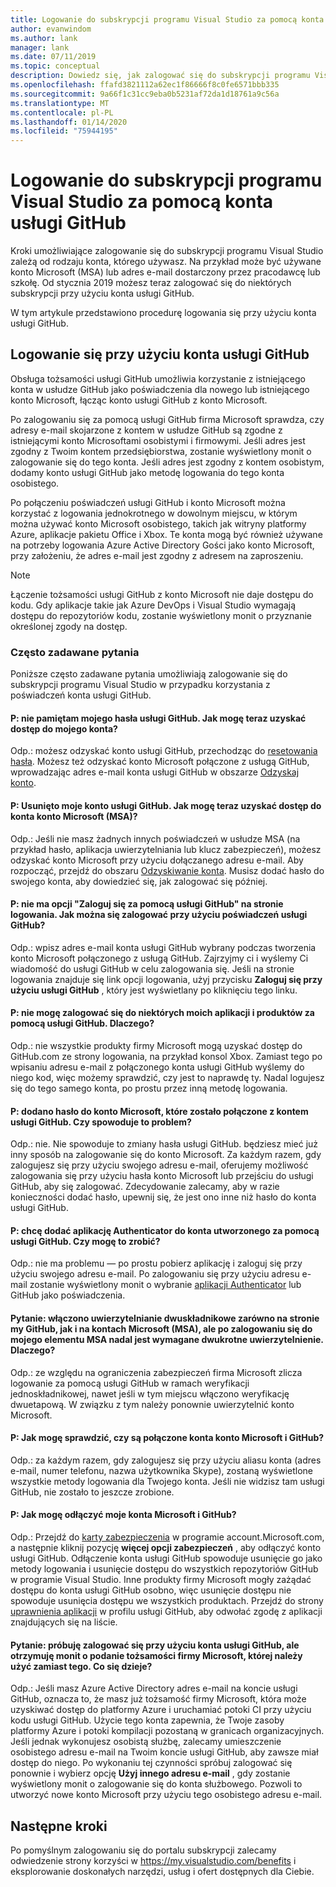 ```yaml
---
title: Logowanie do subskrypcji programu Visual Studio za pomocą konta usługi GitHub | Microsoft Docs
author: evanwindom
ms.author: lank
manager: lank
ms.date: 07/11/2019
ms.topic: conceptual
description: Dowiedz się, jak zalogować się do subskrypcji programu Visual Studio za pomocą konta usługi GitHub.
ms.openlocfilehash: ffafd3821112a62ec1f86666f8c0fe6571bbb335
ms.sourcegitcommit: 9a66f1c31cc9eba0b5231af72da1d18761a9c56a
ms.translationtype: MT
ms.contentlocale: pl-PL
ms.lasthandoff: 01/14/2020
ms.locfileid: "75944195"
---
```

# <a name="signing-in-to-visual-studio-subscriptions-with-your-github-account"></a>Logowanie do subskrypcji programu Visual Studio za pomocą konta usługi GitHub 

Kroki umożliwiające zalogowanie się do subskrypcji programu Visual Studio zależą od rodzaju konta, którego używasz. Na przykład może być używane konto Microsoft (MSA) lub adres e-mail dostarczony przez pracodawcę lub szkołę. Od stycznia 2019 możesz teraz zalogować się do niektórych subskrypcji przy użyciu konta usługi GitHub. 

W tym artykule przedstawiono procedurę logowania się przy użyciu konta usługi GitHub.

## <a name="signing-in-with-your-github-account"></a>Logowanie się przy użyciu konta usługi GitHub

Obsługa tożsamości usługi GitHub umożliwia korzystanie z istniejącego konta w usłudze GitHub jako poświadczenia dla nowego lub istniejącego konto Microsoft, łącząc konto usługi GitHub z konto Microsoft. 

Po zalogowaniu się za pomocą usługi GitHub firma Microsoft sprawdza, czy adresy e-mail skojarzone z kontem w usłudze GitHub są zgodne z istniejącymi konto Microsoftami osobistymi i firmowymi. Jeśli adres jest zgodny z Twoim kontem przedsiębiorstwa, zostanie wyświetlony monit o zalogowanie się do tego konta. Jeśli adres jest zgodny z kontem osobistym, dodamy konto usługi GitHub jako metodę logowania do tego konta osobistego.

Po połączeniu poświadczeń usługi GitHub i konto Microsoft można korzystać z logowania jednokrotnego w dowolnym miejscu, w którym można używać konto Microsoft osobistego, takich jak witryny platformy Azure, aplikacje pakietu Office i Xbox. Te konta mogą być również używane na potrzeby logowania Azure Active Directory Gości jako konto Microsoft, przy założeniu, że adres e-mail jest zgodny z adresem na zaproszeniu.

> [!NOTE]
> Łączenie tożsamości usługi GitHub z konto Microsoft nie daje dostępu do kodu. Gdy aplikacje takie jak Azure DevOps i Visual Studio wymagają dostępu do repozytoriów kodu, zostanie wyświetlony monit o przyznanie określonej zgody na dostęp. 

### <a name="frequently-asked-questions"></a>Często zadawane pytania
Poniższe często zadawane pytania umożliwiają zalogowanie się do subskrypcji programu Visual Studio w przypadku korzystania z poświadczeń konta usługi GitHub.

#### <a name="q-i-forgot-my-github-password--how-can-i-access-my-account-now"></a>P: nie pamiętam mojego hasła usługi GitHub.  Jak mogę teraz uzyskać dostęp do mojego konta?
Odp.: możesz odzyskać konto usługi GitHub, przechodząc do [resetowania hasła](https://github.com/password_reset). Możesz też odzyskać konto Microsoft połączone z usługą GitHub, wprowadzając adres e-mail konta usługi GitHub w obszarze [Odzyskaj konto](https://account.live.com/password/reset).

#### <a name="q-i-deleted-my-github-account--how-can-i-access-my-microsoft-account-msa-now"></a>P: Usunięto moje konto usługi GitHub.  Jak mogę teraz uzyskać dostęp do konta konto Microsoft (MSA)?
Odp.: Jeśli nie masz żadnych innych poświadczeń w usłudze MSA (na przykład hasło, aplikacja uwierzytelniania lub klucz zabezpieczeń), możesz odzyskać konto Microsoft przy użyciu dołączanego adresu e-mail. Aby rozpocząć, przejdź do obszaru [Odzyskiwanie konta](https://account.live.com/password/reset). Musisz dodać hasło do swojego konta, aby dowiedzieć się, jak zalogować się później. 

#### <a name="q-theres-no-sign-in-with-github-option-on-the-sign-in-page--how-can-i-use-my-github-credentials-to-sign-in"></a>P: nie ma opcji "Zaloguj się za pomocą usługi GitHub" na stronie logowania.  Jak można się zalogować przy użyciu poświadczeń usługi GitHub?
Odp.: wpisz adres e-mail konta usługi GitHub wybrany podczas tworzenia konto Microsoft połączonego z usługą GitHub. Zajrzyjmy ci i wyślemy Ci wiadomość do usługi GitHub w celu zalogowania się. Jeśli na stronie logowania znajduje się link opcji logowania, użyj przycisku **Zaloguj się przy użyciu usługi GitHub** , który jest wyświetlany po kliknięciu tego linku. 

#### <a name="q-i-cant-sign-in-to-some-of-my-apps-and-products-with-github--why"></a>P: nie mogę zalogować się do niektórych moich aplikacji i produktów za pomocą usługi GitHub.  Dlaczego?
Odp.: nie wszystkie produkty firmy Microsoft mogą uzyskać dostęp do GitHub.com ze strony logowania, na przykład konsol Xbox. Zamiast tego po wpisaniu adresu e-mail z połączonego konta usługi GitHub wyślemy do niego kod, więc możemy sprawdzić, czy jest to naprawdę ty. Nadal logujesz się do tego samego konta, po prostu przez inną metodę logowania. 

#### <a name="q--ive-added-a-password-to-the-microsoft-account-i-have-linked-to-my-github-account--will-that-cause-a-problem"></a>P: dodano hasło do konto Microsoft, które zostało połączone z kontem usługi GitHub.  Czy spowoduje to problem?
Odp.: nie. Nie spowoduje to zmiany hasła usługi GitHub. będziesz mieć już inny sposób na zalogowanie się do konto Microsoft. Za każdym razem, gdy zalogujesz się przy użyciu swojego adresu e-mail, oferujemy możliwość zalogowania się przy użyciu hasła konto Microsoft lub przejściu do usługi GitHub, aby się zalogować. Zdecydowanie zalecamy, aby w razie konieczności dodać hasło, upewnij się, że jest ono inne niż hasło do konta usługi GitHub.

#### <a name="q-i-want-to-add-the-authenticator-app-to-the-account-i-created-using-github--can-i-do-that"></a>P: chcę dodać aplikację Authenticator do konta utworzonego za pomocą usługi GitHub.  Czy mogę to zrobić?
Odp.: nie ma problemu — po prostu pobierz aplikację i zaloguj się przy użyciu swojego adresu e-mail. Po zalogowaniu się przy użyciu adresu e-mail zostanie wyświetlony monit o wybranie [aplikacji Authenticator](https://www.microsoft.com/p/microsoft-authenticator/9nblgggzmcj6) lub GitHub jako poświadczenia.

#### <a name="q-ive-enabled-two-factor-authentication-on-both-my-github-and-microsoft-accounts-msa-but-when-i-sign-in-to-my-msa-im-still-asked-to-authenticate-twice--why"></a>Pytanie: włączono uwierzytelnianie dwuskładnikowe zarówno na stronie my GitHub, jak i na kontach Microsoft (MSA), ale po zalogowaniu się do mojego elementu MSA nadal jest wymagane dwukrotne uwierzytelnienie.  Dlaczego?
Odp.: ze względu na ograniczenia zabezpieczeń firma Microsoft zlicza logowanie za pomocą usługi GitHub w ramach weryfikacji jednoskładnikowej, nawet jeśli w tym miejscu włączono weryfikację dwuetapową. W związku z tym należy ponownie uwierzytelnić konto Microsoft. 

#### <a name="q--how-can-i-tell-if-my-microsoft-account-and-github-accounts-are-linked"></a>P: Jak mogę sprawdzić, czy są połączone konta konto Microsoft i GitHub?
Odp.: za każdym razem, gdy zalogujesz się przy użyciu aliasu konta (adres e-mail, numer telefonu, nazwa użytkownika Skype), zostaną wyświetlone wszystkie metody logowania dla Twojego konta. Jeśli nie widzisz tam usługi GitHub, nie zostało to jeszcze zrobione.

#### <a name="q--how-can-i-unlink-my-microsoft-and-github-accounts"></a>P: Jak mogę odłączyć moje konta Microsoft i GitHub? 
Odp.: Przejdź do [karty zabezpieczenia](https://account.microsoft.com/security) w programie account.Microsoft.com, a następnie kliknij pozycję **więcej opcji zabezpieczeń** , aby odłączyć konto usługi GitHub. Odłączenie konta usługi GitHub spowoduje usunięcie go jako metody logowania i usunięcie dostępu do wszystkich repozytoriów GitHub w programie Visual Studio. Inne produkty firmy Microsoft mogły zażądać dostępu do konta usługi GitHub osobno, więc usunięcie dostępu nie spowoduje usunięcia dostępu we wszystkich produktach. Przejdź do strony [uprawnienia aplikacji](https://github.com/settings/applications) w profilu usługi GitHub, aby odwołać zgodę z aplikacji znajdujących się na liście.

#### <a name="q--i-try-to-use-my-github-account-to-sign-in-but-im-prompted-that-i-already-have-a-microsoft-identity-that-i-should-use-instead--whats-happening"></a>Pytanie: próbuję zalogować się przy użyciu konta usługi GitHub, ale otrzymuję monit o podanie tożsamości firmy Microsoft, której należy użyć zamiast tego.  Co się dzieje?
Odp.: Jeśli masz Azure Active Directory adres e-mail na koncie usługi GitHub, oznacza to, że masz już tożsamość firmy Microsoft, która może uzyskiwać dostęp do platformy Azure i uruchamiać potoki CI przy użyciu kodu usługi GitHub. Użycie tego konta zapewnia, że Twoje zasoby platformy Azure i potoki kompilacji pozostaną w granicach organizacyjnych. Jeśli jednak wykonujesz osobistą służbę, zalecamy umieszczenie osobistego adresu e-mail na Twoim koncie usługi GitHub, aby zawsze miał dostęp do niego. Po wykonaniu tej czynności spróbuj zalogować się ponownie i wybierz opcję **Użyj innego adresu e-mail** , gdy zostanie wyświetlony monit o zalogowanie się do konta służbowego. Pozwoli to utworzyć nowe konto Microsoft przy użyciu tego osobistego adresu e-mail.

## <a name="next-steps"></a>Następne kroki
Po pomyślnym zalogowaniu się do portalu subskrypcji zalecamy odwiedzenie strony korzyści w https://my.visualstudio.com/benefits i eksplorowanie doskonałych narzędzi, usług i ofert dostępnych dla Ciebie.  
